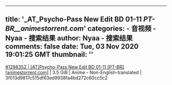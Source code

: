 
---
title: '_AT_Psycho-Pass New Edit BD 01-11 _PT-BR__animestorrent.com_'
categories: 
    - 音视频
    - Nyaa - 搜索结果
author: Nyaa - 搜索结果
comments: false
date: Tue, 03 Nov 2020 19:01:25 GMT
thumbnail: ''
---

<div>   
<a href="https://nyaa.si/view/1298352">#1298352 | [AT]Psycho-Pass New Edit BD 01-11 [PT-BR][animestorrent.com]</a> | 3.5 GiB | Anime - Non-English-translated | 3f013d9817c515df63ed9938fa4bd272c60cc5c2  
</div>
            